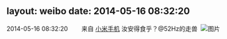 layout: weibo
date: 2014-05-16 08:32:20
---
<meta name="referrer" content="no-referrer" />

2014-05-16 08:32:20  &nbsp;&nbsp;&nbsp;&nbsp;&nbsp;&nbsp; 来自 <a href="http://app.weibo.com/t/feed/22zMnn" rel="nofollow">小米手机</a>
汝安得食乎？@52Hz的走兽 ​​​
![图片](https://ww3.sinaimg.cn/large/6d2a6003jw1egftbpphdwj20qo0f0wf1.jpg)
